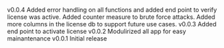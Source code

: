 
v0.0.4
Added error handling on all functions and added end point to verify license was active.
Added counter measure to brute force attacks.
Added more columns in the license db to support future use cases.
v0.0.3
Added end point to activate license
v0.0.2
Modulirized all app for easy mainantenance
v0.0.1
Initial release